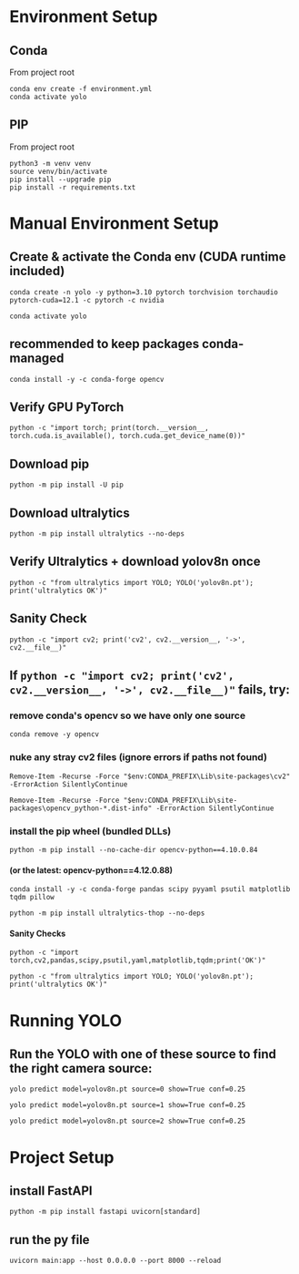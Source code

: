 # Environment Setup

## Conda
From project root
```
conda env create -f environment.yml
conda activate yolo
```

## PIP
From project root
```
python3 -m venv venv
source venv/bin/activate
pip install --upgrade pip
pip install -r requirements.txt
```

# Manual Environment Setup

## Create & activate the Conda env (CUDA runtime included)
`conda create -n yolo -y python=3.10 pytorch torchvision torchaudio pytorch-cuda=12.1 -c pytorch -c nvidia`

`conda activate yolo`

## recommended to keep packages conda-managed
`conda install -y -c conda-forge opencv`

## Verify GPU PyTorch
`python -c "import torch; print(torch.__version__, torch.cuda.is_available(), torch.cuda.get_device_name(0))"`

## Download pip
`python -m pip install -U pip`

## Download ultralytics
`python -m pip install ultralytics --no-deps`

## Verify Ultralytics + download yolov8n once
`python -c "from ultralytics import YOLO; YOLO('yolov8n.pt'); print('ultralytics OK')"`

## Sanity Check
`python -c "import cv2; print('cv2', cv2.__version__, '->', cv2.__file__)"`

## If `python -c "import cv2; print('cv2', cv2.__version__, '->', cv2.__file__)"` fails, try:
### remove conda's opencv so we have only one source
`conda remove -y opencv`

### nuke any stray cv2 files (ignore errors if paths not found)
`Remove-Item -Recurse -Force "$env:CONDA_PREFIX\Lib\site-packages\cv2" -ErrorAction SilentlyContinue`

`Remove-Item -Recurse -Force "$env:CONDA_PREFIX\Lib\site-packages\opencv_python-*.dist-info" -ErrorAction SilentlyContinue`

### install the pip wheel (bundled DLLs)
`python -m pip install --no-cache-dir opencv-python==4.10.0.84`
#### (or the latest: opencv-python==4.12.0.88)

`conda install -y -c conda-forge pandas scipy pyyaml psutil matplotlib tqdm pillow`

`python -m pip install ultralytics-thop --no-deps`

#### Sanity Checks
`python -c "import torch,cv2,pandas,scipy,psutil,yaml,matplotlib,tqdm;print('OK')"`

`python -c "from ultralytics import YOLO; YOLO('yolov8n.pt'); print('ultralytics OK')"`

# Running YOLO

## Run the YOLO with one of these source to find the right camera source:
`yolo predict model=yolov8n.pt source=0 show=True conf=0.25`

`yolo predict model=yolov8n.pt source=1 show=True conf=0.25`

`yolo predict model=yolov8n.pt source=2 show=True conf=0.25`

# Project Setup

## install FastAPI
`python -m pip install fastapi uvicorn[standard]`

## run the py file
`uvicorn main:app --host 0.0.0.0 --port 8000 --reload`